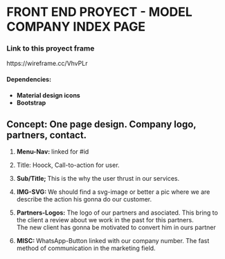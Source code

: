 <h1>FRONT END PROYECT - MODEL COMPANY INDEX PAGE </h1>

<h3>Link to this proyect frame</h3>
<a>https://wireframe.cc/VhvPLr</a>


<h4>Dependencies:<h4>
<ul>
<li>Material design icons</li>
<li>Bootstrap</li>
</ul>

<h2>Concept: One page design. Company logo, partners, contact.</h2>

<ol>
  
<li><p><strong> Menu-Nav: </strong>linked for #id</p></li>

<li><p<strong> Title: </strong>Hoock, Call-to-action for user.</p></li>

<li><p><strong> Sub/Title; </strong>This is the why the user thrust in our services.</p></li>

<li><p><strong> IMG-SVG: </strong>We should find a svg-image or better a pic where we are describe the action his gonna do our customer.</p></li>

<li><p><strong> Partners-Logos:</strong> The logo of our partners and asociated. This bring to the client a review about we work in the past for this partners.<br>
The new client has gonna be motivated to convert him in ours partner</p></li>

<li><p><strong> MISC: </strong>WhatsApp-Button linked with our company number. The fast method of communication in the marketing field.</p></li>

</ol>
